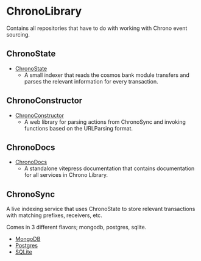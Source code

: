 # ChronoLibrary

Contains all repositories that have to do with working with Chrono event sourcing.

## ChronoState

- [ChronoState](./packages/chronostate/README.md)
  - A small indexer that reads the cosmos bank module transfers and parses the relevant information for every transaction.

## ChronoConstructor

- [ChronoConstructor](./packages/chronoconstructor/README.md)
  - A web library for parsing actions from ChronoSync and invoking functions based on the URLParsing format.

## ChronoDocs

- [ChronoDocs](./packages/chronodocs/README.md)
  - A standalone vitepress documentation that contains documentation for all services in Chrono Library.

## ChronoSync

A live indexing service that uses ChronoState to store relevant transactions with matching prefixes, receivers, etc.

Comes in 3 different flavors; mongodb, postgres, sqlite.

- [MongoDB](./packages/chronosync-mongodb/README.md)
- [Postgres](./packages/chronosync-postgres/README.md)
- [SQLite](./packages/chronosync-sqlite/README.md)
